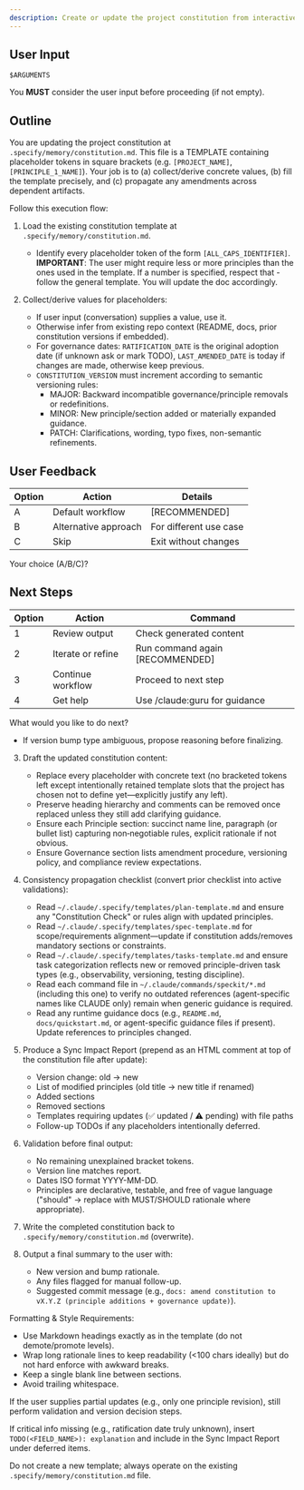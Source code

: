 ```yaml
---
description: Create or update the project constitution from interactive or provided principle inputs, ensuring all dependent templates stay in sync.
---
```


## User Input

```text
$ARGUMENTS
```

You **MUST** consider the user input before proceeding (if not empty).

## Outline

You are updating the project constitution at `.specify/memory/constitution.md`. This file is a TEMPLATE containing placeholder tokens in square brackets (e.g. `[PROJECT_NAME]`, `[PRINCIPLE_1_NAME]`). Your job is to (a) collect/derive concrete values, (b) fill the template precisely, and (c) propagate any amendments across dependent artifacts.

Follow this execution flow:

1. Load the existing constitution template at `.specify/memory/constitution.md`.
   - Identify every placeholder token of the form `[ALL_CAPS_IDENTIFIER]`.
   **IMPORTANT**: The user might require less or more principles than the ones used in the template. If a number is specified, respect that - follow the general template. You will update the doc accordingly.

2. Collect/derive values for placeholders:
   - If user input (conversation) supplies a value, use it.
   - Otherwise infer from existing repo context (README, docs, prior constitution versions if embedded).
   - For governance dates: `RATIFICATION_DATE` is the original adoption date (if unknown ask or mark TODO), `LAST_AMENDED_DATE` is today if changes are made, otherwise keep previous.
   - `CONSTITUTION_VERSION` must increment according to semantic versioning rules:
     * MAJOR: Backward incompatible governance/principle removals or redefinitions.
     * MINOR: New principle/section added or materially expanded guidance.
     * PATCH: Clarifications, wording, typo fixes, non-semantic refinements.
## User Feedback

| Option | Action | Details |
|--------|--------|---------|
| A | Default workflow | [RECOMMENDED] |
| B | Alternative approach | For different use case |
| C | Skip | Exit without changes |

Your choice (A/B/C)?

## Next Steps

| Option | Action | Command |
|--------|--------|---------|
| 1 | Review output | Check generated content |
| 2 | Iterate or refine | Run command again [RECOMMENDED] |
| 3 | Continue workflow | Proceed to next step |
| 4 | Get help | Use /claude:guru for guidance |

What would you like to do next?


   - If version bump type ambiguous, propose reasoning before finalizing.

3. Draft the updated constitution content:
   - Replace every placeholder with concrete text (no bracketed tokens left except intentionally retained template slots that the project has chosen not to define yet—explicitly justify any left).
   - Preserve heading hierarchy and comments can be removed once replaced unless they still add clarifying guidance.
   - Ensure each Principle section: succinct name line, paragraph (or bullet list) capturing non‑negotiable rules, explicit rationale if not obvious.
   - Ensure Governance section lists amendment procedure, versioning policy, and compliance review expectations.

4. Consistency propagation checklist (convert prior checklist into active validations):
   - Read `~/.claude/.specify/templates/plan-template.md` and ensure any "Constitution Check" or rules align with updated principles.
   - Read `~/.claude/.specify/templates/spec-template.md` for scope/requirements alignment—update if constitution adds/removes mandatory sections or constraints.
   - Read `~/.claude/.specify/templates/tasks-template.md` and ensure task categorization reflects new or removed principle-driven task types (e.g., observability, versioning, testing discipline).
   - Read each command file in `~/.claude/commands/speckit/*.md` (including this one) to verify no outdated references (agent-specific names like CLAUDE only) remain when generic guidance is required.
   - Read any runtime guidance docs (e.g., `README.md`, `docs/quickstart.md`, or agent-specific guidance files if present). Update references to principles changed.

5. Produce a Sync Impact Report (prepend as an HTML comment at top of the constitution file after update):
   - Version change: old → new
   - List of modified principles (old title → new title if renamed)
   - Added sections
   - Removed sections
   - Templates requiring updates (✅ updated / ⚠ pending) with file paths
   - Follow-up TODOs if any placeholders intentionally deferred.

6. Validation before final output:
   - No remaining unexplained bracket tokens.
   - Version line matches report.
   - Dates ISO format YYYY-MM-DD.
   - Principles are declarative, testable, and free of vague language ("should" → replace with MUST/SHOULD rationale where appropriate).

7. Write the completed constitution back to `.specify/memory/constitution.md` (overwrite).

8. Output a final summary to the user with:
   - New version and bump rationale.
   - Any files flagged for manual follow-up.
   - Suggested commit message (e.g., `docs: amend constitution to vX.Y.Z (principle additions + governance update)`).

Formatting & Style Requirements:
- Use Markdown headings exactly as in the template (do not demote/promote levels).
- Wrap long rationale lines to keep readability (<100 chars ideally) but do not hard enforce with awkward breaks.
- Keep a single blank line between sections.
- Avoid trailing whitespace.

If the user supplies partial updates (e.g., only one principle revision), still perform validation and version decision steps.

If critical info missing (e.g., ratification date truly unknown), insert `TODO(<FIELD_NAME>): explanation` and include in the Sync Impact Report under deferred items.

Do not create a new template; always operate on the existing `.specify/memory/constitution.md` file.
